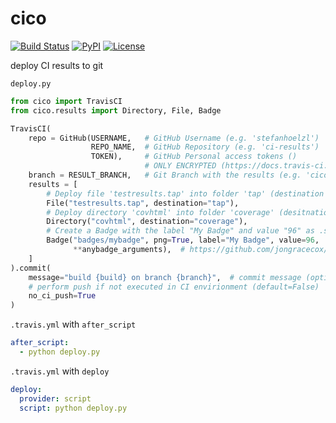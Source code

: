 # cico

[![Build Status](https://travis-ci.org/stefanhoelzl/cico.svg?branch=master)](https://travis-ci.org/stefanhoelzl/cico)
[![PyPI](https://img.shields.io/pypi/v/cico.svg)](https://pypi.org/project/cico/)
[![License](https://img.shields.io/pypi/l/cico.svg)](LICENSE)

deploy CI results to git

`deploy.py`
```python
from cico import TravisCI
from cico.results import Directory, File, Badge

TravisCI(
    repo = GitHub(USERNAME,   # GitHub Username (e.g. 'stefanhoelzl')
                  REPO_NAME,  # GitHub Repository (e.g. 'ci-results')
                  TOKEN),     # GitHub Personal access tokens ()
                              # ONLY ENCRYPTED (https://docs.travis-ci.com/user/environment-variables/#Defining-encrypted-variables-in-.travis.yml)
    branch = RESULT_BRANCH,   # Git Branch with the results (e.g. 'cico-testing')
    results = [
        # Deploy file 'testresults.tap' into folder 'tap' (destination is optional)
        File("testresults.tap", destination="tap"),
        # Deploy directory 'covhtml' into folder 'coverage' (desitnation is optional)
        Directory("covhtml", destination="coverage"),
        # Create a Badge with the label "My Badge" and value "96" as .svg and .png (png is optional)
        Badge("badges/mybadge", png=True, label="My Badge", value=96,
              **anybadge_arguments),  # https://github.com/jongracecox/anybadge
    ]
).commit(
    message="build {build} on branch {branch}",  # commit message (optional)
    # perform push if not executed in CI envirionment (default=False)
    no_ci_push=True
)
```

`.travis.yml` with `after_script`
```yaml
after_script:
  - python deploy.py
```

`.travis.yml` with `deploy`
```yaml
deploy:
  provider: script
  script: python deploy.py
```
